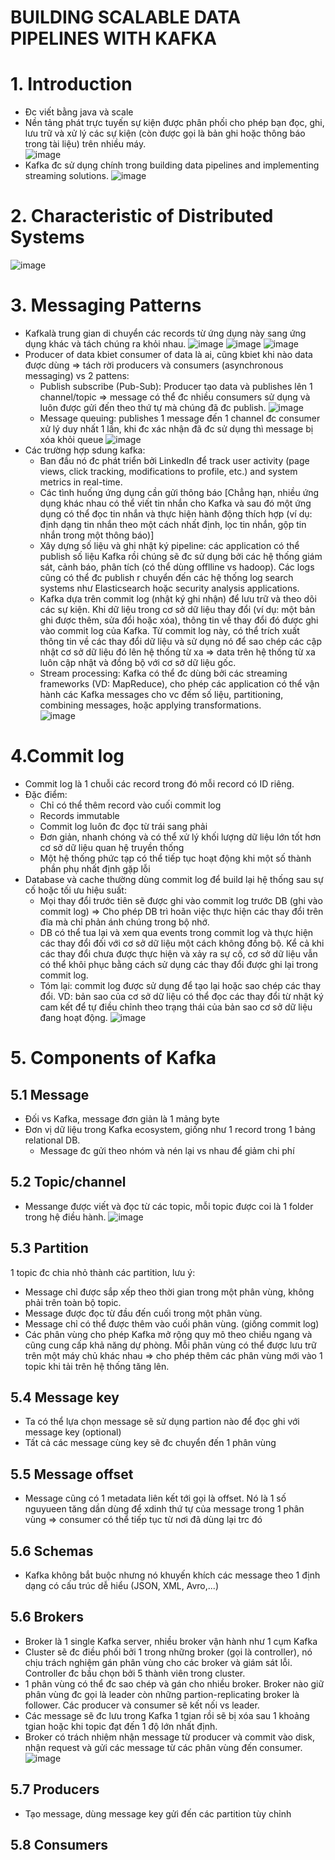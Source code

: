 # BUILDING SCALABLE DATA PIPELINES WITH KAFKA
# 1. Introduction
- Đc viết bằng java và scale
- Nền tảng phát trực tuyến sự kiện được phân phối cho phép bạn đọc, ghi, lưu trữ và xử lý các sự kiện (còn được gọi là bản ghi hoặc thông báo trong tài liệu) trên nhiều máy.  
![image](https://github.com/namdeptrai1102/DE_internship/assets/109681639/4652bf80-2032-4bf1-b874-858a6822d7b7)
- Kafka đc sử dụng chính trong building data pipelines and implementing streaming solutions.
![image](https://github.com/namdeptrai1102/DE_internship/assets/109681639/7aba2bb7-b42a-4169-8ce1-7b391c058aff)
# 2. Characteristic of Distributed Systems
![image](https://github.com/namdeptrai1102/DE_internship/assets/109681639/33097ffd-401e-46d6-bf6f-5bdd0b57b8fc)
# 3. Messaging Patterns
- Kafkalà trung gian di chuyển các records từ ứng dụng này sang ứng dụng khác và tách chúng ra khỏi nhau.
![image](https://github.com/namdeptrai1102/DE_internship/assets/109681639/e4726783-1ef9-4f56-9107-b913b7ad9dcb)
![image](https://github.com/namdeptrai1102/DE_internship/assets/109681639/3aacb7ce-7842-4e5a-a942-ce600aa54076)
![image](https://github.com/namdeptrai1102/DE_internship/assets/109681639/ed4cbf41-a518-43bb-8c83-2e82e2ddfb8c)
- Producer of data kbiet consumer of data là ai, cũng kbiet khi nào data được dùng => tách rời producers và consumers (asynchronous messaging) vs 2 pattens:
  - Publish subscribe (Pub-Sub): Producer tạo data và publishes lên 1 channel/topic => message có thể đc nhiều consumers sử dụng và luôn được gửi đến theo thứ tự mà chúng đã đc publish.  ![image](https://github.com/namdeptrai1102/DE_internship/assets/109681639/f2a960fe-4e2f-4f92-a9e9-579ba23bf763)
  - Message queuing: publishes 1 message đến 1 channel đc consumer xử lý duy nhất 1 lần, khi đc xác nhận đã đc sử dụng thì message bị xóa khỏi queue  ![image](https://github.com/namdeptrai1102/DE_internship/assets/109681639/30729308-db34-4759-bf41-6b8051f77045)
- Các trường hợp sdung kafka:
  - Ban đầu nó đc phát triển bởi LinkedIn để track user activity (page views, click tracking, modifications to profile, etc.) and system metrics in real-time.
  - Các tình huống ứng dụng cần gửi thông báo [Chẳng hạn, nhiều ứng dụng khác nhau có thể viết tin nhắn cho Kafka và sau đó một ứng dụng có thể đọc tin nhắn và thực hiện hành động thích hợp (ví dụ: định dạng tin nhắn theo một cách nhất định, lọc tin nhắn, gộp tin nhắn trong một thông báo)]
  - Xây dựng số liệu và ghi nhật ký pipeline: các application có thể publish số liệu Kafka rồi chúng sẽ đc sử dụng bởi các hệ thống giám sát, cảnh báo, phân tích (có thể dùng offlline vs hadoop). Các logs cũng có thể đc publish r chuyển đến các hệ thống log search systems như Elasticsearch hoặc security analysis applications.
  - Kafka dựa trên commit log (nhật ký ghi nhận) để lưu trữ và theo dõi các sự kiện. Khi dữ liệu trong cơ sở dữ liệu thay đổi (ví dụ: một bản ghi được thêm, sửa đổi hoặc xóa), thông tin về thay đổi đó được ghi vào commit log của Kafka. Từ commit log này, có thể trích xuất thông tin về các thay đổi dữ liệu và sử dụng nó để sao chép các cập nhật cơ sở dữ liệu đó lên hệ thống từ xa => data trên hệ thống từ xa luôn cập nhật và đồng bộ với cơ sở dữ liệu gốc.
  - Stream processing: Kafka có thể đc dùng bởi các streaming frameworks (VD: MapReduce), cho phép các application có thể vận hành các Kafka messages cho vc đếm số liệu, partitioning, combining messages, hoặc applying transformations.  
![image](https://github.com/namdeptrai1102/DE_internship/assets/109681639/d87b5b79-24ac-4800-8c69-5c340f4f0bef)
# 4.Commit log
- Commit log là 1 chuỗi các record trong đó mỗi record có ID riêng.
- Đặc điểm:
  - Chỉ có thể thêm record vào cuối commit log
  - Records immutable
  - Commit log luôn đc đọc từ trái sang phải
  - Đơn giản, nhanh chóng và có thể xử lý khối lượng dữ liệu lớn tốt hơn cơ sở dữ liệu quan hệ truyền thống
  - Một hệ thống phức tạp có thể tiếp tục hoạt động khi một số thành phần phụ nhất định gặp lỗi
- Database và cache thường dùng commit log để build lại hệ thống sau sự cố hoặc tối ưu hiệu suất:
  - Mọi thay đổi trước tiên sẽ được ghi vào commit log trước DB (ghi vào commit log) => Cho phép DB trì hoãn việc thực hiện các thay đổi trên đĩa mà chỉ phản ánh chúng trong bộ nhớ.
  - DB có thể tua lại và xem qua events trong commit log và thực hiện các thay đổi đối với cơ sở dữ liệu một cách không đồng bộ. Kể cả khi các thay đổi chưa được thực hiện và xảy ra sự cố, cơ sở dữ liệu vẫn có thể khôi phục bằng cách sử dụng các thay đổi được ghi lại trong commit log.
  - Tóm lại: commit log được sử dụng để tạo lại hoặc sao chép các thay đổi. VD: bản sao của cơ sở dữ liệu có thể đọc các thay đổi từ nhật ký cam kết để tự điều chỉnh theo trạng thái của bản sao cơ sở dữ liệu đang hoạt động.
![image](https://github.com/namdeptrai1102/DE_internship/assets/109681639/0e4521a3-fef4-434e-ae0f-57026b9d1096)
# 5. Components of Kafka
## 5.1 Message
- Đối vs Kafka, message đơn giản là 1 mảng byte
- Đơn vị dữ liệu trong Kafka ecosystem, giống như 1 record trong 1 bảng relational DB.
  - Message đc gửi theo nhóm và nén lại vs nhau để giảm chi phí
## 5.2 Topic/channel
- Messange được viết và đọc từ các topic, mỗi topic được coi là 1 folder trong hệ điều hành.
  ![image](https://github.com/namdeptrai1102/DE_internship/assets/109681639/9e76ea9c-b1ac-4c48-8424-b4f367b28c94)
## 5.3 Partition
1 topic đc chia nhỏ thành các partition, lưu ý:
- Message chỉ được sắp xếp theo thời gian trong một phân vùng, không phải trên toàn bộ topic.
- Message được đọc từ đầu đến cuối trong một phân vùng.
- Message chỉ có thể được thêm vào cuối phân vùng. (giống commit log)
- Các phân vùng cho phép Kafka mở rộng quy mô theo chiều ngang và cũng cung cấp khả năng dự phòng. Mỗi phân vùng có thể được lưu trữ trên một máy chủ khác nhau => cho phép thêm các phân vùng mới vào 1 topic khi tải trên hệ thống tăng lên.
## 5.4 Message key
- Ta có thể lựa chọn message sẽ sử dụng partion nào để đọc ghi với message key (optional)
- Tất cả các message cùng key sẽ đc chuyển đến 1 phân vùng
## 5.5 Message offset
- Message cũng có 1 metadata liên kết tới gọi là offset. Nó là 1 số nguyueen tăng dần dùng để xdinh thứ tự của message trong 1 phân vùng => consumer có thể tiếp tục từ nơi đã dùng lại trc đó
## 5.6 Schemas
- Kafka không bắt buộc nhưng nó khuyến khích các message theo 1 định dạng có cấu trúc dễ hiểu (JSON, XML, Avro,...)
## 5.6 Brokers
- Broker là 1 single Kafka server, nhiều broker vận hành như 1 cụm Kafka
- Cluster sẽ đc điều phối bởi 1 trong những broker (gọi là controller), nó chịu trách nghiệm gán phân vùng cho các broker và giám sát lỗi. Controller đc bầu chọn bởi 5 thành viên trong cluster.
- 1 phân vùng có thể đc sao chép và gán cho nhiều broker. Broker nào giữ phân vùng đc gọi là leader còn những partion-replicating broker là follower. Các producer và consumer sẽ kết nối vs leader.
- Các message sẽ đc lưu trong Kafka 1 tgian rồi sẽ bị xóa sau 1 khoảng tgian hoặc khi topic đạt đến 1 độ lớn nhất định.
- Broker có trách nhiệm nhận message từ producer và commit vào disk, nhận request và gửi các message từ các phân vùng đến consumer.
![image](https://github.com/namdeptrai1102/DE_internship/assets/109681639/6bd3fcac-7b3c-4e2a-aa7f-ef16f9da58bf)
## 5.7 Producers
- Tạo message, dùng message key gửi đến các partition tùy chỉnh
## 5.8 Consumers
